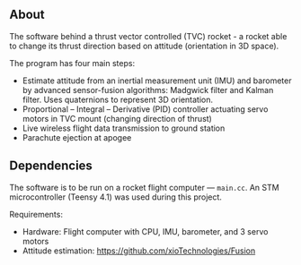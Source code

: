 ## About 
The software behind a thrust vector controlled (TVC) rocket - a rocket able to change its thrust direction based on attitude (orientation in 3D space). 

The program has four main steps: 
* Estimate attitude from an inertial measurement unit (IMU) and barometer by advanced sensor-fusion algorithms: Madgwick filter and Kalman filter. Uses quaternions to represent 3D orientation.
* Proportional – Integral – Derivative (PID) controller actuating servo motors in TVC mount (changing direction of thrust) 
* Live wireless flight data transmission to ground station
* Parachute ejection at apogee 

## Dependencies
The software is to be run on a rocket flight computer — ```main.cc```. An STM microcontroller (Teensy 4.1) was used during this project. 

Requirements: 
* Hardware: Flight computer with CPU, IMU, barometer, and 3 servo motors 
* Attitude estimation: https://github.com/xioTechnologies/Fusion
